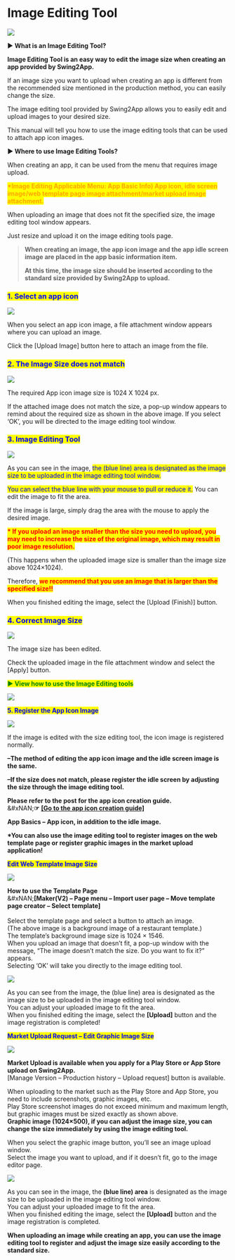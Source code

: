 # Image Editing Tool

![](https://support.swing2app.com/wp-content/uploads/2018/09/Image_edi.png)

▶ **What is an Image Editing Tool?**

**Image Editing Tool is an easy way to edit the image size when creating an app provided by Swing2App.**

If an image size you want to upload when creating an app is different from the recommended size mentioned in the production method, you can easily change the size.

The image editing tool provided by Swing2App allows you to easily edit and upload images to your desired size.

This manual will tell you how to use the image editing tools that can be used to attach app icon images.

**▶ Where to use Image Editing Tools?**

When creating an app, it can be used from the menu that requires image upload.

<mark style="color:orange;">**\*Image Editing Applicable Menu: App Basic Info) App icon, idle screen image/web template page image attachment/market upload image attachment.**</mark>

When uploading an image that does not fit the specified size, the image editing tool window appears.

Just resize and upload it on the image editing tools page.

> **When creating an image, the app icon image and the app idle screen image are placed in the app basic information item.**
>
> **At this time, the image size should be inserted according to the standard size provided by Swing2App to upload.**

### <mark style="color:blue;">**1. Select an app icon**</mark>

![](https://support.swing2app.com/wp-content/uploads/2018/09/app_icon-1.png)

When you select an app icon image, a file attachment window appears where you can upload an image.

Click the \[Upload Image] button here to attach an image from the file.

### <mark style="color:blue;">**2. The Image Size does not match**</mark>

![](https://support.swing2app.com/wp-content/uploads/2018/09/Screenshot-2020-06-01-at-12.27.54.png)

The required App icon image size is 1024 X 1024 px.

If the attached image does not match the size, a pop-up window appears to remind about the required size as shown in the above image. If you select ‘OK’, you will be directed to the image editing tool window.

### <mark style="color:blue;">**3. Image Editing Tool**</mark>

![](https://support.swing2app.com/wp-content/uploads/2018/09/app_icon1.png)

As you can see in the image, <mark style="color:blue;">the (blue line) area is designated as the image size to be uploaded in the image editing tool window.</mark>

<mark style="color:blue;">You can select the blue line with your mouse to pull or reduce it.</mark> You can edit the image to fit the area.

If the image is large, simply drag the area with the mouse to apply the desired image.

<mark style="color:red;">**\* If you upload an image smaller than the size you need to upload, you may need to increase the size of the original image, which may result in poor image resolution.**</mark>

(This happens when the uploaded image size is smaller than the image size above 1024×1024).

Therefore, <mark style="color:red;">**we recommend that you use an image that is larger than the specified size!!**</mark>

When you finished editing the image, select the \[Upload (Finish)] button.

### <mark style="color:blue;">**4. Correct Image Size**</mark>

![](https://support.swing2app.com/wp-content/uploads/2018/09/app_icon2.png)

The image size has been edited.

Check the uploaded image in the file attachment window and select the \[Apply] button.

<mark style="color:green;">**▶ View how to use the Image Editing tools**</mark>

![](https://support.swing2app.com/wp-content/uploads/2018/09/%EB%85%B9%ED%99%94_2020_06_04_13_47_44_228.gif)

<mark style="color:blue;">**5. Register the App Icon Image**</mark>

![](https://support.swing2app.com/wp-content/uploads/2018/09/app_icon3.png)

If the image is edited with the size editing tool, the icon image is registered normally.

**–The method of editing the app icon image and the idle screen image is the same.**

**–If the size does not match, please register the idle screen by adjusting the size through the image editing tool.**

**Please refer to the post for the app icon creation guide.**\
&#xNAN;**☞** [**\[Go to the app icon creation guide\]**](appicon.md)

**App Basics – App icon, in addition to the idle image.**

**\*You can also use the image editing tool to register images on the web template page or register graphic images in the market upload application!**

<mark style="color:blue;">**Edit Web Template Image Size**</mark>

![](https://support.swing2app.com/wp-content/uploads/2018/09/temp_edit.png)

**How to use the Template Page**\
&#xNAN;**\[Maker(V2) – Page menu – Import user page – Move template page creator – Select template]**\
\
Select the template page and select a button to attach an image.\
(The above image is a background image of a restaurant template.)\
The template’s background image size is 1024 × 1546.\
When you upload an image that doesn’t fit, a pop-up window with the message, “The image doesn’t match the size. Do you want to fix it?” appears.\
Selecting ‘OK’ will take you directly to the image editing tool.

![](https://support.swing2app.com/wp-content/uploads/2018/09/temp_edit1.png)

As you can see from the image, the (blue line) area is designated as the image size to be uploaded in the image editing tool window.\
You can adjust your uploaded image to fit the area.\
When you finished editing the image, select the **\[Upload]** button and the image registration is completed!

<mark style="color:blue;">**Market Upload Request – Edit Graphic Image Size**</mark>

![](https://support.swing2app.com/wp-content/uploads/2018/09/%EC%98%81%EB%AC%B8_%EC%9D%B4%EB%AF%B8%EC%A7%80%ED%8E%B8%EC%A7%91%EB%8F%84%EA%B5%AC.png)

**Market Upload is available when you apply for a Play Store or App Store upload on Swing2App.**\
\[Manage Version – Production history – Upload request] button is available.

When uploading to the market such as the Play Store and App Store, you need to include screenshots, graphic images, etc.\
Play Store screenshot images do not exceed minimum and maximum length,\
but graphic images must be sized exactly as shown above.\
**Graphic image (1024×500), if you can adjust the image size, you can change the size immediately by using the image editing tool.**

When you select the graphic image button, you’ll see an image upload window.\
Select the image you want to upload, and if it doesn’t fit, go to the image editor page.

![](https://support.swing2app.com/wp-content/uploads/2018/09/app_icon1.png)

As you can see in the image, the **(blue line) area** is designated as the image size to be uploaded in the image editing tool window.\
You can adjust your uploaded image to fit the area.\
When you finished editing the image, select the **\[Upload]** button and the image registration is completed.

**When uploading an image while creating an app, you can use the image editing tool to register and adjust the image size easily according to the standard size.**
